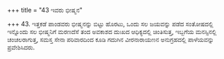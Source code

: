 +++
title = "43 ಇವರು ಭೀಷ್ಮನ"

+++
43. ಇತ್ತಕಡೆ ಪಾಂಡವರು ಭೀಷ್ಮನನ್ನು ಬಿಟ್ಟು ಹೊರಟು, ಒಂದು ಸಲ ಜಯವನ್ನು ಪಡೆದ ಸಂತೋಷದಲ್ಲಿ ಇನ್ನೊಂದು ಸಲ ಭೀಷ್ಮನಿಗೆ ಮರಣದೆಸೆ ತಂದ ಅವಕಾಶದ ದುಃಖದ ಆಧಿಕ್ಯದಲ್ಲಿ ಚಿಂತಿಸುತ್ತ, ಇಬ್ಬಗೆಯ ಮನಸ್ಸಿನಲ್ಲಿ ಚಂಚಲರಾಗುತ್ತ, ಸಮಸ್ತ ಸೇನಾ ಪರಿವಾರದಿಂದ ಕೂಡಿ ಗದುಗಿನ ವೀರನಾರಾಯಣನ ಅನುಗ್ರಹದಲ್ಲಿ ಪಾಳೆಯವನ್ನು ಪ್ರವೇಶಿಸಿದರು.